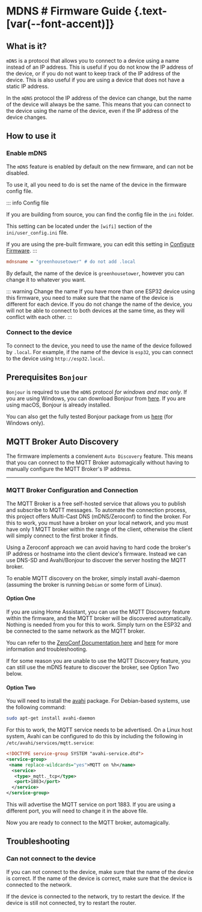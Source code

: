 # MDNS # Firmware Guide {.text-[var(--font-accent)]}

## What is it?

`mDNS` is a protocol that allows you to connect to a device using a name instead of an IP address. This is useful if you do not know the IP address of the device, or if you do not want to keep track of the IP address of the device. This is also useful if you are using a device that does not have a static IP address.

In the `mDNS` protocol the IP address of the device can change, but the name of the device will always be the same. This means that you can connect to the device using the name of the device, even if the IP address of the device changes.

## How to use it

### Enable mDNS

The `mDNS` feature is enabled by default on the new firmware, and can not be disabled.

To use it, all you need to do is set the name of the device in the firmware config file.

::: info Config file

If you are building from source, you can find the config file in the `ini` folder.

This setting can be located under the `[wifi]` section of the `ini/user_config.ini` file.

If you are using the pre-built firmware, you can edit this setting in [Configure Firmware](/firmware_guide/configure_firmware).
:::

```ini
mdnsname = "greenhousetower" # do not add .local
```

By default, the name of the device is `greenhousetower`, however you can change it to whatever you want.

::: warning Change the name
If you have more than one ESP32 device using this firmware, you need to make sure that the name of the device is different for each device. If you do not change the name of the device, you will not be able to connect to both devices at the same time, as they will conflict with each other.
:::

### Connect to the device

To connect to the device, you need to use the name of the device followed by `.local`. For example, if the name of the device is `esp32`, you can connect to the device using `http://esp32.local`.

## Prerequisites `Bonjour`

`Bonjour` is required to use the `mDNS` protocol _for windows and mac only_. If you are using Windows, you can download Bonjour from [here](https://support.apple.com/kb/DL999?locale=en_US). If you are using macOS, Bonjour is already installed.

You can also get the fully tested Bonjour package from us [here](https://github.com/RedHawk989/EyeTrackVR/tree/GUI/GUI/assets/3rdParty) (for Windows only).

## MQTT Broker Auto Discovery

The firmware implements a convienent `Auto Discovery` feature. This means that you can connect to the MQTT Broker automagically without having to manually configure the MQTT Broker's IP address.

____

### MQTT Broker Configuration and Connection

The MQTT Broker is a free self-hosted service that allows you to publish and subscribe to MQTT messages. To automate the connection process, this project offers Multi-Cast DNS (mDNS/Zeroconf) to find the broker. For this to work, you must have a broker on your local network, and you must have only 1 MQTT broker within the range of the client, otherwise the client will simply connect to the first broker it finds.

Using a Zeroconf approach we can avoid having to hard code the broker's IP address or hostname into the client device's firmware. Instead we can use DNS-SD and Avahi/Bonjour to discover the server hosting the MQTT broker.

To enable MQTT discovery on the broker, simply install avahi-daemon (assuming the broker is running `Debian` or some form of Linux).

#### Option One

If you are using Home Assistant, you can use the MQTT Discovery feature within the firmware, and the MQTT broker will be discovered automatically. Nothing is needed from you for this to work. Simply turn on the ESP32 and be connected to the same network as the MQTT broker.

You can refer to the [ZeroConf Documentation here](https://www.home-assistant.io/integrations/zeroconf/) and [here](https://developers.home-assistant.io/docs/creating_integration_manifest/#zeroconf) for more information and troubleshooting.

If for some reason you are unable to use the MQTT Discovery feature, you can still use the mDNS feature to discover the broker, see Option Two below.

#### Option Two

You will need to install the [avahi](https://avahi.org/) package. For Debian-based systems, use the following command:

```bash
sudo apt-get install avahi-daemon
```

For this to work, the MQTT service needs to be advertised. On a Linux host system, Avahi can be configured to do this by including the following in `/etc/avahi/services/mqtt.service`:

```xml
<!DOCTYPE service-group SYSTEM "avahi-service.dtd">
<service-group>
 <name replace-wildcards="yes">MQTT on %h</name>
  <service>
   <type>_mqtt._tcp</type>
   <port>1883</port>
  </service>
</service-group>
```

This will advertise the MQTT service on port 1883. If you are using a different port, you will need to change it in the above file.

Now you are ready to connect to the MQTT broker, automagically.

## Troubleshooting

### Can not connect to the device

If you can not connect to the device, make sure that the name of the device is correct. If the name of the device is correct, make sure that the device is connected to the network.

If the device is connected to the network, try to restart the device. If the device is still not connected, try to restart the router.
